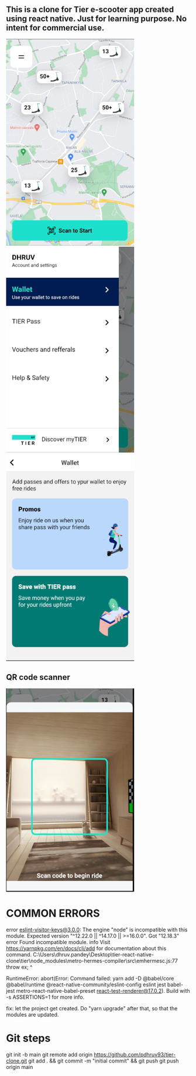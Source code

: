 <h2>This is a clone for Tier e-scooter app created using react native. Just for learning purpose. No intent for commercial use.</h2>
<img src="screenshots/1.PNG" width="350">

<img src="screenshots/2.PNG" width="350">

<img src="screenshots/3.PNG" width="350">

<h2>QR code scanner</h2>
<img src="screenshots/4.PNG" width="350">



COMMON ERRORS
===================================================
error eslint-visitor-keys@3.0.0: The engine "node" is incompatible with this module. Expected version "^12.22.0 || ^14.17.0 || >=16.0.0". Got "12.18.3"
error Found incompatible module.
info Visit https://yarnpkg.com/en/docs/cli/add for documentation about this command.
C:\Users\dhruv.pandey\Desktop\tier-react-native-clone\tier\node_modules\metro-hermes-compiler\src\emhermesc.js:77
          throw ex;
          ^

RuntimeError: abort(Error: Command failed: yarn add -D @babel/core @babel/runtime @react-native-community/eslint-config eslint jest babel-jest metro-react-native-babel-preset react-test-renderer@17.0.2). Build with -s ASSERTIONS=1 for more info.

fix: let the project get created. Do "yarn upgrade" after that, so that the modules are updated.


Git steps
===================================================
git init -b main git remote add origin https://github.com/pdhruv93/tier-clone.git git add . && git commit -m "initial commit" && git push git push origin main
